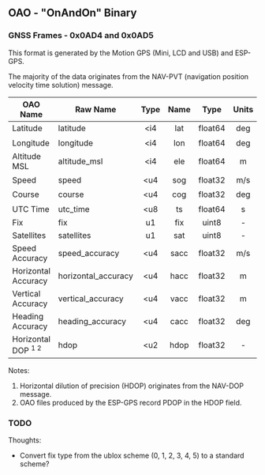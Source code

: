 ## OAO - "OnAndOn" Binary

### GNSS Frames - 0x0AD4 and 0x0AD5

This format is generated by the Motion GPS (Mini, LCD and USB) and ESP-GPS. 

The majority of the data originates from the NAV-PVT (navigation position velocity time solution) message.

| OAO Name                      | Raw Name            | Type | Name |  Type   | Units |     Resolution      |
| ----------------------------- | ------------------- | :--: | :--: | :-----: | :---: | :-----------------: |
| Latitude                      | latitude            | <i4  | lat  | float64 |  deg  | 1 x 10<sup>-7</sup> |
| Longitude                     | longitude           | <i4  | lon  | float64 |  deg  | 1 x 10<sup>-7</sup> |
| Altitude MSL                  | altitude_msl        | <i4  | ele  | float64 |   m   | 1 x 10<sup>-3</sup> |
| Speed                         | speed               | <u4  | sog  | float32 |  m/s  | 1 x 10<sup>-3</sup> |
| Course                        | course              | <u4  | cog  | float32 |  deg  | 1 x 10<sup>-3</sup> |
| UTC Time                      | utc_time            | <u8  |  ts  | float64 |   s   | 1 x 10<sup>-3</sup> |
| Fix                           | fix                 |  u1  | fix  |  uint8  |   -   |          -          |
| Satellites                    | satellites          |  u1  | sat  |  uint8  |   -   |          -          |
| Speed Accuracy                | speed_accuracy      | <u4  | sacc | float32 |  m/s  | 1 x 10<sup>-3</sup> |
| Horizontal Accuracy           | horizontal_accuracy | <u4  | hacc | float32 |   m   | 1 x 10<sup>-3</sup> |
| Vertical Accuracy             | vertical_accuracy   | <u4  | vacc | float32 |   m   | 1 x 10<sup>-3</sup> |
| Heading Accuracy              | heading_accuracy    | <u4  | cacc | float32 |  deg  | 1 x 10<sup>-3</sup> |
| Horizontal DOP <sup>1 2</sup> | hdop                | <u2  | hdop | float32 |   -   | 1 x 10<sup>-2</sup> |

Notes:

1. Horizontal dilution of precision (HDOP) originates from the NAV-DOP message.
2. OAO files produced by the ESP-GPS record PDOP in the HDOP field.



### TODO

Thoughts:

- Convert fix type from the ublox scheme (0, 1, 2, 3, 4, 5) to a standard scheme?
